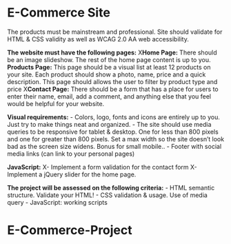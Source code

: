 # E-Commerce Site

The products must be mainstream and professional.
Site should validate for HTML & CSS validity as well as WCAG 2.0 AA web accessibility.

**The website must have the following pages:**
    X**Home Page:** There should be an image slideshow. The rest of the home page content is up to you.
    **Products Page:** This page should be a visual list at least 12 products on your site. Each product should show a photo, name, price and a quick description. This page should allows the user to filter by product type and price
    X**Contact Page:** There should be a form that has a place for users to enter their name, email, add a comment, and anything else that you feel would be helpful for your website.

**Visual requirements:**
    - Colors, logo, fonts and icons are entirely up to you. Just try to make things neat and organized.
    - The site should use media queries to be responsive for tablet & desktop. One for less than 800 pixels and one for greater than 800 pixels. Set a max width so the site doesn’t look bad as the screen size widens. Bonus for small mobile.. 
    - Footer with social media links (can link to your personal pages)

**JavaScript:**
    X- Implement a form validation for the contact form
    X- Implement a jQuery slider for the home page.

**The project will be assessed on the following criteria:**
    - HTML semantic structure. Validate your HTML!
    - CSS validation & usage. Use of media query
    - JavaScript: working scripts





# E-Commerce-Project
